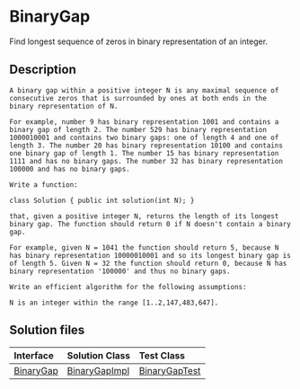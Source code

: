 # BinaryGap

Find longest sequence of zeros in binary representation of an integer.

## Description

    A binary gap within a positive integer N is any maximal sequence of consecutive zeros that is surrounded by ones at both ends in the binary representation of N.
    
    For example, number 9 has binary representation 1001 and contains a binary gap of length 2. The number 529 has binary representation 1000010001 and contains two binary gaps: one of length 4 and one of length 3. The number 20 has binary representation 10100 and contains one binary gap of length 1. The number 15 has binary representation 1111 and has no binary gaps. The number 32 has binary representation 100000 and has no binary gaps.
    
    Write a function:
    
    class Solution { public int solution(int N); }
    
    that, given a positive integer N, returns the length of its longest binary gap. The function should return 0 if N doesn't contain a binary gap.
    
    For example, given N = 1041 the function should return 5, because N has binary representation 10000010001 and so its longest binary gap is of length 5. Given N = 32 the function should return 0, because N has binary representation '100000' and thus no binary gaps.
    
    Write an efficient algorithm for the following assumptions:
    
    N is an integer within the range [1..2,147,483,647].

## Solution files

|  Interface | Solution Class  | Test Class  |
| :------------ | :------------ | :------------ |
| [BinaryGap](../../src/main/java/com/iamandu/codechallenger/problems/codility/iterations/BinaryGap.java)  |  [BinaryGapImpl](../../src/main/java/com/iamandu/codechallenger/solutions/wescley/codility/iterations/BinaryGapImpl.java) | [BinaryGapTest](../../src/main/java/com/iamandu/codechallenger/solutions/wescley/codility/iterations/BinaryGapTest.java)  |

